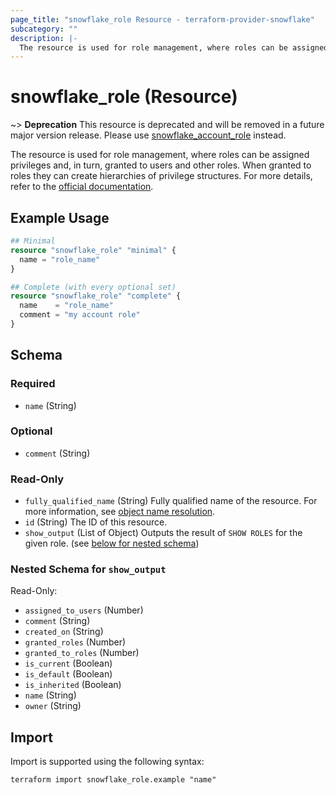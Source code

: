 ```yaml
---
page_title: "snowflake_role Resource - terraform-provider-snowflake"
subcategory: ""
description: |-
  The resource is used for role management, where roles can be assigned privileges and, in turn, granted to users and other roles. When granted to roles they can create hierarchies of privilege structures. For more details, refer to the official documentation https://docs.snowflake.com/en/user-guide/security-access-control-overview.
---
```


# snowflake_role (Resource)

~> **Deprecation** This resource is deprecated and will be removed in a future major version release. Please use [snowflake_account_role](./account_role) instead. <deprecation>

The resource is used for role management, where roles can be assigned privileges and, in turn, granted to users and other roles. When granted to roles they can create hierarchies of privilege structures. For more details, refer to the [official documentation](https://docs.snowflake.com/en/user-guide/security-access-control-overview).

## Example Usage

```terraform
## Minimal
resource "snowflake_role" "minimal" {
  name = "role_name"
}

## Complete (with every optional set)
resource "snowflake_role" "complete" {
  name    = "role_name"
  comment = "my account role"
}
```

<!-- schema generated by tfplugindocs -->
## Schema

### Required

- `name` (String)

### Optional

- `comment` (String)

### Read-Only

- `fully_qualified_name` (String) Fully qualified name of the resource. For more information, see [object name resolution](https://docs.snowflake.com/en/sql-reference/name-resolution).
- `id` (String) The ID of this resource.
- `show_output` (List of Object) Outputs the result of `SHOW ROLES` for the given role. (see [below for nested schema](#nestedatt--show_output))

<a id="nestedatt--show_output"></a>
### Nested Schema for `show_output`

Read-Only:

- `assigned_to_users` (Number)
- `comment` (String)
- `created_on` (String)
- `granted_roles` (Number)
- `granted_to_roles` (Number)
- `is_current` (Boolean)
- `is_default` (Boolean)
- `is_inherited` (Boolean)
- `name` (String)
- `owner` (String)

## Import

Import is supported using the following syntax:

```shell
terraform import snowflake_role.example "name"
```

